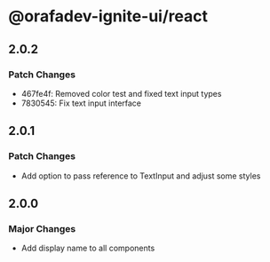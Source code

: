 # @orafadev-ignite-ui/react

## 2.0.2

### Patch Changes

- 467fe4f: Removed color test and fixed text input types
- 7830545: Fix text input interface

## 2.0.1

### Patch Changes

- Add option to pass reference to TextInput and adjust some styles

## 2.0.0

### Major Changes

- Add display name to all components
